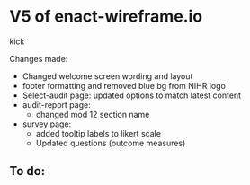 # V5 of enact-wireframe.io

kick 

Changes made:
- Changed welcome screen wording and layout
- footer formatting and removed blue bg from NIHR logo
- Select-audit page: updated options to match latest content
- audit-report page: 
  - changed mod 12 section name
- survey page:
  - added tooltip labels to likert scale
  - Updated questions (outcome measures)

To do:
- 


